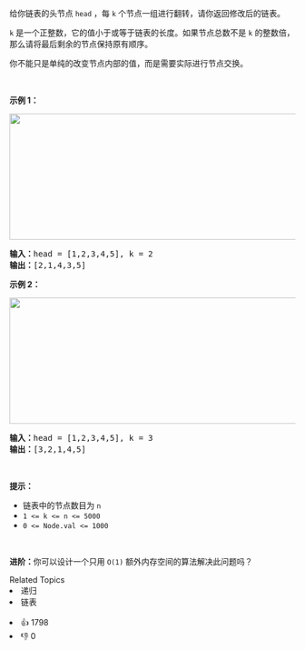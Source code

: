 <p>给你链表的头节点 <code>head</code> ，每&nbsp;<code>k</code><em>&nbsp;</em>个节点一组进行翻转，请你返回修改后的链表。</p>

<p><code>k</code> 是一个正整数，它的值小于或等于链表的长度。如果节点总数不是&nbsp;<code>k</code><em>&nbsp;</em>的整数倍，那么请将最后剩余的节点保持原有顺序。</p>

<p>你不能只是单纯的改变节点内部的值，而是需要实际进行节点交换。</p>

<p>&nbsp;</p>

<p><strong>示例 1：</strong></p> 
<img alt="" src="https://assets.leetcode.com/uploads/2020/10/03/reverse_ex1.jpg" style="width: 542px; height: 222px;" /> 
<pre>
<strong>输入：</strong>head = [1,2,3,4,5], k = 2
<strong>输出：</strong>[2,1,4,3,5]
</pre>

<p><strong>示例 2：</strong></p>

<p><img alt="" src="https://assets.leetcode.com/uploads/2020/10/03/reverse_ex2.jpg" style="width: 542px; height: 222px;" /></p>

<pre>
<strong>输入：</strong>head = [1,2,3,4,5], k = 3
<strong>输出：</strong>[3,2,1,4,5]
</pre>

<p>&nbsp;</p> 
<strong>提示：</strong>

<ul> 
 <li>链表中的节点数目为 <code>n</code></li> 
 <li><code>1 &lt;= k &lt;= n &lt;= 5000</code></li> 
 <li><code>0 &lt;= Node.val &lt;= 1000</code></li> 
</ul>

<p>&nbsp;</p>

<p><strong>进阶：</strong>你可以设计一个只用 <code>O(1)</code> 额外内存空间的算法解决此问题吗？</p>

<ul> 
</ul>

<div><div>Related Topics</div><div><li>递归</li><li>链表</li></div></div><br><div><li>👍 1798</li><li>👎 0</li></div>